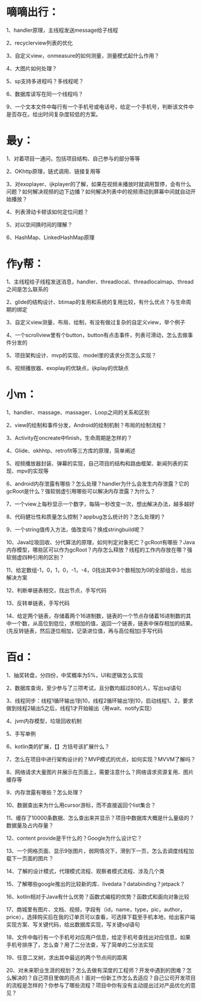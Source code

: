 # 嘀嘀出行： #
1、handler原理，主线程发送message给子线程

2、recyclerview列表的优化

3、自定义view，onmeasure的如何测量，测量模式起什么作用？

4、大图片如何处理？

5、sp支持多进程吗？多线程呢？

6、数据库读写在同一个线程吗？

9、一个文本文件中每行有一个手机号或电话号，给定一个手机号，判断该文件中是否存在。给出时间复杂度较低的方案。

# 最y： #
1、对着项目一通问，包括项目结构、自己参与的部分等等

2、OKhttp原理，链式调用、链接复用等

3、对exoplayer、ijkplayer的了解，如果在视频未播放时就调用暂停，会有什么问题？如何解决视频的边下边播？如何解决列表中的视频滑动到屏幕中间就自动开始播放？

4、列表滑动卡顿该如何定位问题？

5、对以空间换时间的理解？

6、HashMap、LinkedHashMap原理

# 作y帮： #

1、主线程给子线程发送消息，handler、threadlocal、threadlocalmap、thread之间是怎么联系的

2、glide的结构设计、btimap的复用和系统的复用比较，有什么优点？与生命周期的绑定

3、自定义view测量、布局、绘制，有没有做过复杂的自定义view，举个例子

4、一个scrollview里有个button，button有点击事件，列表可滑动，怎么去做事件分发的

5、项目架构设计、mvp的实现、model里的请求分页怎么实现？

6、视频播放器、exoplay的优缺点，ijkplay的优缺点

# 小m： #
1、handler、massage、massager、Loop之间的关系和区别

2、view的绘制和事件分发，Android的绘制机制？布局的绘制流程？

3、Activity在oncreate中finish，生命周期是怎样的？

4、Glide、okhhtp、retrofit等三方库的原理，简单阐述

5、视频播放器封装、弹幕的实现，自己项目的结构和路由框架、新闻列表的实现、mpv的实现等

6、android内存泄露有哪些？怎么处理？handler为什么会发生内存泄露？它的gcRoot是什么？强软弱虚引用哪些可以解决内存泄露？为什么？

7、一个view上每秒显示一个数字，每隔一秒改变一次，想出解决办法，越多越好

8、代码健壮性和质量怎么控制？appbug怎么统计的？怎么处理的？

9、一个string值传入方法，值改变吗？换成stringbuild呢？

10、Java垃圾回收、分代算法的原理，如何判定对象死亡？gcRoot有哪些？Java内存模型，哪些区可以作为gcRoot？内存怎么释放？线程的工作内存放在哪？强软弱虚四种引用的区别？

11、给定数组-1，0，1，0，-1，-4，0找出其中3个数相加为0的全部组合，给出解决方案

12、判断单链表相交，找出节点，手写代码

13、反转单链表，手写代码

14、给定两个链表，存储着两个16进制数，链表的一个节点存储着16进制数的其中一个数，从高位到低位，求相加的值，返回一个链表，链表中保存相加的结果。(先反转链表，然后逐位相加，记录进位值，再与高位相加)手写代码

# 百d： #

1、抽奖转盘，分四份，中奖概率为5%，UI和逻辑怎么实现

2、数据库查询，至少参与了三项考试，且分数均超过80的人，写出sql语句

3、线程同步：线程1循环输出1到10，线程2循环输出1到10，启动线程1、2，要求做到线程2输出5之后，线程1才开始输出（用wait、notify实现）

4、jvm内存模型，垃圾回收机制

5、手写单例

6、kotlin类的扩展，【】方括号该扩展什么？

7、怎么在项目中进行架构设计的？MVP模式的优点，如何实现？MVVM了解吗？

8、网络请求大量图片并展示在页面上，需要注意什么？网络请求资源复用、图片缓存等

9、内存泄露有哪些？怎么处理？

10、数据查出来为什么用cursor游标，而不直接返回个list集合？

11、缓存了10000条数据、怎么查出来并显示？项目中数据库大概是什么量级的？数据量及占内存量？

12、content provide是干什么的？Google为什么设计它？

13、一个网格页面、显示9张图片，弱网情况下，滑到下一页，怎么去调度线程加载下一页面的图片？

14、了解的设计模式，代理模式流程、观察者模式流程、涉及几个类

15、了解哪些google推出的比较新的库、livedata？databinding？jetpack？

16、kotlin相对于Java有什么优势？函数式编程的优势？函数式和面向对象比较

17、商城里有图片、文档、视频，字段有（id，name，type，pic，author，price），选择购买后在我的订单页可以查看，可选择下载至手机本地，给出客户端实现方案、写关键代码，给出数据库实现，写关键sql语句

18、文件中每行有一个手机号对应用户信息，给定手机号查找出对应信息，如果手机号排序了，怎么查？用了二分法查，写了简单的二分法实现

19、任意二叉树，求出其中最远的两个节点间的距离

20、对未来职业生涯的规划？怎么去做有深度的工程师？开发中遇到的困难？怎么解决的？自己项目里做的亮点！面对一份新工作怎么去适应？自己公司开发项目的流程是怎样的？你参与了哪些流程？项目中你有没有主动提出过对产品优化的意见？